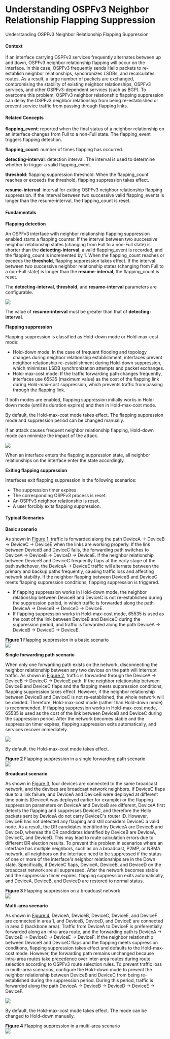 Understanding OSPFv3 Neighbor Relationship Flapping Suppression
===============================================================

Understanding OSPFv3 Neighbor Relationship Flapping Suppression

#### Context

If an interface carrying OSPFv3 services frequently alternates between up and down, OSPFv3 neighbor relationship flapping will occur on the interface. In this case, OSPFv3 frequently sends Hello packets to re-establish neighbor relationships, synchronizes LSDBs, and recalculates routes. As a result, a large number of packets are exchanged, compromising the stability of existing neighbor relationships, OSPFv3 services, and other OSPFv3-dependent services (such as BGP). To overcome this problem, OSPFv3 neighbor relationship flapping suppression can delay the OSPFv3 neighbor relationship from being re-established or prevent service traffic from passing through flapping links.


#### Related Concepts

**flapping\_event**: reported when the final status of a neighbor relationship on an interface changes from Full to a non-Full state. The flapping\_event triggers flapping detection.

**flapping\_count**: number of times flapping has occurred.

**detecting-interval**: detection interval. The interval is used to determine whether to trigger a valid flapping\_event.

**threshold**: flapping suppression threshold. When the flapping\_count reaches or exceeds the threshold, flapping suppression takes effect.

**resume-interval**: interval for exiting OSPFv3 neighbor relationship flapping suppression. If the interval between two successive valid flapping\_events is longer than the resume-interval, the flapping\_count is reset.


#### Fundamentals

**Flapping detection**

An OSPFv3 interface with neighbor relationship flapping suppression enabled starts a flapping counter. If the interval between two successive neighbor relationship states (changing from Full to a non-Full state) is shorter than the **detecting-interval**, a valid flapping\_event is recorded, and the flapping\_count is incremented by 1. When the flapping\_count reaches or exceeds the **threshold**, flapping suppression takes effect. If the interval between two successive neighbor relationship states (changing from Full to a non-Full state) is longer than the **resume-interval**, the flapping\_count is reset.

The **detecting-interval**, **threshold**, and **resume-interval** parameters are configurable.

![](../public_sys-resources/note_3.0-en-us.png) 

The value of **resume-interval** must be greater than that of **detecting-interval**.

**Flapping suppression**

Flapping suppression is classified as Hold-down mode or Hold-max-cost mode:

* Hold-down mode: In the case of frequent flooding and topology changes during neighbor relationship establishment, interfaces prevent neighbor relationship re-establishment during Hold-down suppression, which minimizes LSDB synchronization attempts and packet exchanges.
* Hold-max-cost mode: If the traffic forwarding path changes frequently, interfaces use 65535 (maximum value) as the cost of the flapping link during Hold-max-cost suppression, which prevents traffic from passing through the flapping link.

If both modes are enabled, flapping suppression initially works in Hold-down mode (until its duration expires) and then in Hold-max-cost mode.

By default, the Hold-max-cost mode takes effect. The flapping suppression mode and suppression period can be changed manually.

If an attack causes frequent neighbor relationship flapping, Hold-down mode can minimize the impact of the attack.

![](../public_sys-resources/note_3.0-en-us.png) 

When an interface enters the flapping suppression state, all neighbor relationships on the interface enter the state accordingly.

**Exiting flapping suppression**

Interfaces exit flapping suppression in the following scenarios:

* The suppression timer expires.
* The corresponding OSPFv3 process is reset.
* An OSPFv3 neighbor relationship is reset.
* A user forcibly exits flapping suppression.

#### Typical Scenarios

**Basic scenario**

As shown in [Figure 1](#EN-US_CONCEPT_0000001130783066__ospf_suppress_flapping_0001), traffic is forwarded along the path DeviceA -> DeviceB -> DeviceC -> DeviceE when the links are working properly. If the link between DeviceB and DeviceC fails, the forwarding path switches to DeviceA -> DeviceB -> DeviceD -> DeviceE. If the neighbor relationship between DeviceB and DeviceC frequently flaps at the early stage of the path switchover, the DeviceA -> DeviceE traffic will alternate between the primary and backup paths frequently, causing traffic loss and affecting network stability. If the neighbor flapping between DeviceB and DeviceC meets flapping suppression conditions, flapping suppression is triggered.

* If flapping suppression works in Hold-down mode, the neighbor relationship between DeviceB and DeviceC is not re-established during the suppression period, in which traffic is forwarded along the path DeviceA -> DeviceB -> DeviceD -> DeviceE.
* If flapping suppression works in Hold-max-cost mode, 65535 is used as the cost of the link between DeviceB and DeviceC during the suppression period, and traffic is forwarded along the path DeviceA -> DeviceB -> DeviceD -> DeviceE.

**Figure 1** Flapping suppression in a basic scenario  
![](figure/en-us_image_0000001130623418.png)

**Single forwarding path scenario**

When only one forwarding path exists on the network, disconnecting the neighbor relationship between any two devices on the path will interrupt traffic. As shown in [Figure 2](#EN-US_CONCEPT_0000001130783066__ospf_suppress_flapping_0002), traffic is forwarded through the DeviceA -> DeviceB -> DeviceC -> DeviceE path. If the neighbor relationship between DeviceB and DeviceC flaps and the flapping meets suppression conditions, flapping suppression takes effect. However, if the neighbor relationship between DeviceB and DeviceC is not re-established, the whole network will be divided. Therefore, Hold-max-cost mode (rather than Hold-down mode) is recommended. If flapping suppression works in Hold-max-cost mode, 65535 is used as the cost of the link between DeviceB and DeviceC during the suppression period. After the network becomes stable and the suppression timer expires, flapping suppression exits automatically, and services recover immediately.

![](../public_sys-resources/note_3.0-en-us.png) 

By default, the Hold-max-cost mode takes effect.


**Figure 2** Flapping suppression in a single forwarding path scenario  
![](figure/en-us_image_0000001130623434.png)

**Broadcast scenario**

As shown in [Figure 3](#EN-US_CONCEPT_0000001130783066__ospf_suppress_flapping_0003), four devices are connected to the same broadcast network, and the devices are broadcast network neighbors. If DeviceC flaps due to a link failure, and DeviceA and DeviceB were deployed at different time points (DeviceA was deployed earlier for example) or the flapping suppression parameters on DeviceA and DeviceB are different, DeviceA first detects the flapping and suppresses DeviceC, and therefore the Hello packets sent by DeviceA do not carry DeviceC's router ID. However, DeviceB has not detected any flapping and still considers DeviceC a valid node. As a result, the DR candidates identified by DeviceA are DeviceB and DeviceD, whereas the DR candidates identified by DeviceB are DeviceA, DeviceC, and DeviceD. This may lead to route calculation errors due to different DR election results. To prevent this problem in scenarios where an interface has multiple neighbors, such as on a broadcast, P2MP, or NBMA network, all neighbors on the interface need to be suppressed if the status of one or more of the interface's neighbor relationships are in the Down state. Specifically, if DeviceC flaps, DeviceA, DeviceB, and DeviceD on the broadcast network are all suppressed. After the network becomes stable and the suppression timer expires, flapping suppression exits automatically, and DeviceA, DeviceB, and DeviceD are restored to normal status.

**Figure 3** Flapping suppression on a broadcast network  
![](figure/en-us_image_0000001130623424.png)

**Multi-area scenario**

As shown in [Figure 4](#EN-US_CONCEPT_0000001130783066__ospf_suppress_flapping_0004), DeviceA, DeviceB, DeviceC, DeviceE, and DeviceF are connected in area 1, and DeviceB, DeviceD, and DeviceE are connected in area 0 (backbone area). Traffic from DeviceA to DeviceF is preferentially forwarded along an intra-area route, and the forwarding path is DeviceA -> DeviceB -> DeviceC -> DeviceE -> DeviceF. If the neighbor relationship between DeviceB and DeviceC flaps and the flapping meets suppression conditions, flapping suppression takes effect and defaults to the Hold-max-cost mode. However, the forwarding path remains unchanged because intra-area routes take precedence over inter-area routes during route selection according to OSPFv3 route selection rules. To prevent traffic loss in multi-area scenarios, configure the Hold-down mode to prevent the neighbor relationship between DeviceB and DeviceC from being re-established during the suppression period. During this period, traffic is forwarded along the path DeviceA -> DeviceB -> DeviceD -> DeviceE -> DeviceF.

![](../public_sys-resources/note_3.0-en-us.png) 

By default, the Hold-max-cost mode takes effect. The mode can be changed to Hold-down manually.


**Figure 4** Flapping suppression in a multi-area scenario  
![](figure/en-us_image_0000001130623430.png)